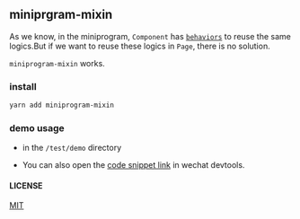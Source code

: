 ## miniprgram-mixin

As we know, in the miniprogram, `Component` has [`behaviors`](https://developers.weixin.qq.com/miniprogram/dev/framework/custom-component/behaviors.html) to reuse the same logics.But if we want to reuse these logics in `Page`, there is no solution.

`miniprogram-mixin` works.


### install

```bash
yarn add miniprogram-mixin
```

### demo usage

- in the `/test/demo` directory

- You can also open the [code snippet link](https://developers.weixin.qq.com/s/BtaZPYmQ7Fbu) in wechat devtools.

#### LICENSE

[MIT](./LICENSE)